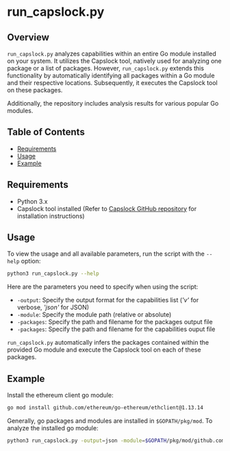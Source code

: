 # run_capslock.py

## Overview
`run_capslock.py` analyzes capabilities within an entire Go module installed on your system. It utilizes the Capslock tool, natively used for analyzing one package or a list of packages. However, `run_capslock.py` extends this functionality by automatically identifying all packages within a Go module and their respective locations. Subsequently, it executes the Capslock tool on these packages.

Additionally, the repository includes analysis results for various popular Go modules.

## Table of Contents

- [Requirements](#requirements)
- [Usage](#usage)
- [Example](#example)

## Requirements
- Python 3.x
- Capslock tool installed (Refer to [Capslock GitHub repository](https://github.com/google/capslock/tree/main/docs) for installation instructions)

## Usage
To view the usage and all available parameters, run the script with the `--help` option:

```sh
python3 run_capslock.py --help
```

Here are the parameters you need to specify when using the script:

- `-output`: Specify the output format for the capabilities list (*'v'* for verbose, *'json'* for JSON) 
- `-module`: Specify the module path (relative or absolute)
- `-packages`: Specify the path and filename for the packages output file 
- `-packages`: Specify the path and filename for the capabilities ouput file 

`run_capslock.py` automatically infers the packages contained within the provided Go module and execute the Capslock tool on each of these packages.

## Example
Install the ethereum client go module:
```sh
go mod install github.com/ethereum/go-ethereum/ethclient@1.13.14
```

Generally, go packages and modules are installed in `$GOPATH/pkg/mod`. To analyze the installed go module:
```sh
python3 run_capslock.py -output=json -module=$GOPATH/pkg/mod/github.com/ethereum/go-ethereum\@v1.13.14/ -packages=results/pkgs.list -capabilities=results/caps.json
```


